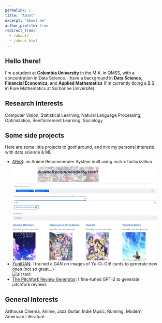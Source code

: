 ```yaml
---
permalink: /
title: "About"
excerpt: "About me"
author_profile: true
redirect_from: 
  - /about/
  - /about.html
---
```

**Hello there!**
---

I'm a student at **Columbia University** in the M.A. in QMSS, with a concentration in Data Science. I have a background in **Data Science**, **Financial Economics**, and **Applied Mathematics** (I'm currently doing a B.S. in Pure Mathematics at Sorbonne Université). 


**Research Interests**
---

Computer Vision, Statistical Learning, Natural Language Processing, Optimization, Reinforcement Learning, Sociology


**Some side projects**
---
Here are some little projects to goof around, and mix my personal interests with data science & ML. 
- [AReS](https://github.com/emileDesmaili/reco_system): an Anime Recommender System built using matrix factorization  
![alt text](images/ares_cap.JPG)
- [YugiGAN](https://github.com/emileDesmaili/bakugan): I trained a GAN on images of Yu-Gi-Oh! cards to generate new ones (not so great...)  
![alt text](https://github.com/emileDesmaili/bakugan/data/processed/finalized_figures/Figure_6.png)
- [The Pitchfork Review Generator](https://github.com/emileDesmaili/mypitchfork): I fine-tuned GPT-2 to generate pitchfork reviews  


**General Interests**
---

Arthouse Cinema, Anime, Jazz Guitar, Indie Music, Running, Modern American Literature



